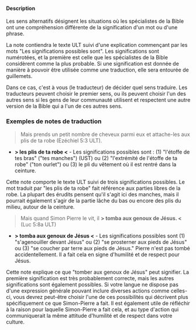 #### Description

Les sens alternatifs désignent les situations où les spécialistes de la Bible ont une compréhension différente de la signification d'un mot ou d'une phrase.

La note contiendra le texte ULT suivi d'une explication commençant par les mots "Les significations possibles sont". Les significations sont numérotées, et la première est celle que les spécialistes de la Bible considèrent comme la plus probable. Si une signification est donnée de manière à pouvoir être utilisée comme une traduction, elle sera entourée de guillemets.

Dans ce cas, c'est à vous (le traducteur) de décider quel sens traduire. Les traducteurs peuvent choisir le premier sens, ou ils peuvent choisir l'un des autres sens si les gens de leur communauté utilisent et respectent une autre version de la Bible qui a l'un de ces autres sens.

### Exemples de notes de traduction

> Mais prends un petit nombre de cheveux parmi eux et attache-les aux plis de ta robe (Ezéchiel 5:3 ULT).

* **> les plis de ta robe <** - Les significations possibles sont : (1) "l'étoffe de tes bras" ("tes manches") (UST) ou (2) "l'extrémité de l'étoffe de ta robe" ("ton ourlet") ou (3) le pli du vêtement où il est rentré dans la ceinture.

Cette note comporte le texte ULT suivi de trois significations possibles. Le mot traduit par "les plis de ta robe" fait référence aux parties libres de la robe. La plupart des érudits pensent qu'il s'agit ici des manches, mais il pourrait également s'agir de la partie lâche du bas ou encore des plis du milieu, autour de la ceinture.

> Mais quand Simon Pierre le vit, il **> tomba aux genoux de Jésus. <** (Luc 5:8a ULT)

* **> tomba aux genoux de Jésus <** - Les significations possibles sont (1) "s'agenouiller devant Jésus" ou (2) "se prosterner aux pieds de Jésus" ou (3) "se coucher par terre aux pieds de Jésus." Pierre n'est pas tombé accidentellement. Il a fait cela en signe d'humilité et de respect pour Jésus.

Cette note explique ce que "tomber aux genoux de Jésus" peut signifier. La première signification est très probablement correcte, mais les autres significations sont également possibles. Si votre langue ne dispose pas d'une expression générale pouvant inclure diverses actions comme celles-ci, vous devrez peut-être choisir l'une de ces possibilités qui décrivent plus spécifiquement ce que Simon-Pierre a fait. Il est également utile de réfléchir à la raison pour laquelle Simon-Pierre a fait cela, et au type d'action qui communiquerait la même attitude d'humilité et de respect dans votre culture.
